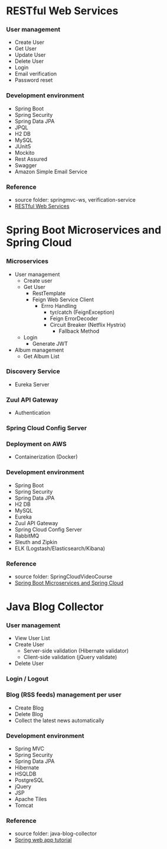 # RESTful Web Services

### User management

- Create User
- Get User
- Update User
- Delete User
- Login
- Email verification
- Password reset

### Development environment

- Spring Boot
- Spring Security
- Spring Data JPA
- JPQL
- H2 DB
- MySQL
- JUnit5
- Mockito
- Rest Assured
- Swagger
- Amazon Simple Email Service

### Reference
- source folder: springmvc-ws, verification-service
- [RESTful Web Services](https://www.udemy.com/course/restful-web-service-with-spring-boot-jpa-and-mysql/)

# Spring Boot Microservices and Spring Cloud

### Microservices

- User management
  - Create user
  - Get User
    - RestTemplate
    - Feign Web Service Client
      - Errro Handling
        - tyr/catch (FeignException)
        - Feign ErrorDecoder
        - Circuit Breaker (Netflix Hystrix)
          - Fallback Method
  - Login
    - Generate JWT
- Album management
  - Get Album List

### Discovery Service

- Eureka Server

### Zuul API Gateway

- Authentication

### Spring Cloud Config Server

### Deployment on AWS

- Containerization (Docker)

### Development environment

- Spring Boot
- Spring Security
- Spring Data JPA
- H2 DB
- MySQL
- Eureka
- Zuul API Gateway
- Spring Cloud Config Server
- RabbitMQ
- Sleuth and Zipkin
- ELK (Logstash/Elasticsearch/Kibana)

### Reference
- source folder: SpringCloudVideoCourse
- [Spring Boot Microservices and Spring Cloud](https://www.udemy.com/course/spring-boot-microservices-and-spring-cloud/)

# Java Blog Collector

### User management

- View User List
- Create User
  - Server-side validation (Hibernate validator)
  - Client-side validation (jQuery validate)
- Delete User

### Login / Logout

### Blog (RSS feeds) management per user

- Create Blog
- Delete Blog
- Collect the latest news automatically

### Development environment

- Spring MVC
- Spring Security
- Spring Data JPA
- Hibernate
- HSQLDB
- PostgreSQL
- jQuery
- JSP
- Apache Tiles
- Tomcat
### Reference
- source folder: java-blog-collector
- [Spring web app tutorial](https://www.youtube.com/watch?v=mH2jx2RCu7o&list=PLmcxdcWPhFqMq2BctGktOcIJKUw23wJeh)